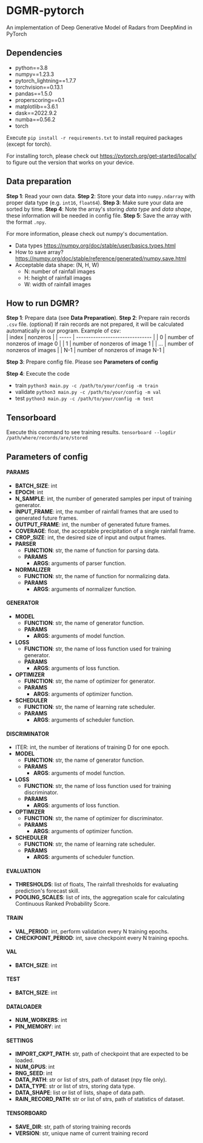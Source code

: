 # DGMR-pytorch
An implementation of Deep Generative Model of Radars from DeepMind in PyTorch

## Dependencies

- python==3.8
- numpy==1.23.3
- pytorch_lightning==1.7.7
- torchvision==0.13.1
- pandas==1.5.0
- properscoring==0.1
- matplotlib==3.6.1
- dask==2022.9.2
- numba==0.56.2
- torch

Execute ```pip install -r requirements.txt``` to install required packages (except for torch).

For installing torch, please check out https://pytorch.org/get-started/locally/ to figure out the version that works on your device.

## Data preparation
**Step 1**: Read your own data.
**Step 2**: Store your data into ```numpy.ndarray``` with proper data type (e.g. ```int16```, ```float64```).
**Step 3**: Make sure your data are sorted by time.
**Step 4**: Note the array's storing *data type* and *data shape*, these information will be needed in config file.
**Step 5**: Save the array with the format ```.npy```.

For more information, please check out numpy's documentation.
- Data types
    https://numpy.org/doc/stable/user/basics.types.html
- How to save array?
    https://numpy.org/doc/stable/reference/generated/numpy.save.html
- Acceptable data shape: (N, H, W)
    - N: number of rainfall images
    - H: height of rainfall images
    - W: width of rainfall images

## How to run DGMR?

**Step 1**: Prepare data (see **Data Preparation**).
**Step 2**: Prepare rain records ```.csv``` file. (optional)
If rain records are not prepared, it will be calculated automatically in our program. 
Example of csv:    
| index | nonzeros                        |
| ----- | ------------------------------- |
| 0     | number of nonzeros of image 0   |
| 1     | number of nonzeros of image 1   |
| ...   | number of nonzeros of images    |
| N-1   | number of nonzeros of image N-1 |

**Step 3**: Prepare config file.
Please see **Parameters of config**

**Step 4**: Execute the code
- train
    ```python3 main.py -c /path/to/your/config -m train```
- validate
    ```python3 main.py -c /path/to/your/config -m val```
- test
    ```python3 main.py -c /path/to/your/config -m test```
    
## Tensorboard
Execute this command to see training results.
```tensorboard --logdir /path/where/records/are/stored```



## Parameters of config

#### **PARAMS**
- **BATCH_SIZE**: int
- **EPOCH**: int
- **N_SAMPLE**: int, the number of generated samples per input of training generator.
- **INPUT_FRAME**: int, the number of rainfall frames that are used to generated future frames.
- **OUTPUT_FRAME**: int, the number of generated future frames.
- **COVERAGE**: float, the acceptable precipitation of a single rainfall frame.
- **CROP_SIZE**: int, the desired size of input and output frames.
- **PARSER**
    - **FUNCTION**: str, the name of function for parsing data.
    - **PARAMS**
        - **ARGS**: arguments of parser function.
- **NORMALIZER**
    - **FUNCTION**: str, the name of function for normalizing data.
    - **PARAMS**
        - **ARGS**: arguments of normalizer function.

#### **GENERATOR**
- **MODEL**
    - **FUNCTION**: str, the name of generator function.
    - **PARAMS**
        - **ARGS**: arguments of model function.
- **LOSS**
    - **FUNCTION**: str, the name of loss function used for training generator.
    - **PARAMS**
        - **ARGS**: arguments of loss function.
- **OPTIMIZER**
    - **FUNCTION**: str, the name of optimizer for generator.
    - **PARAMS**
        - **ARGS**: arguments of optimizer function.
- **SCHEDULER**
    - **FUNCTION**: str, the name of learning rate scheduler.
    - **PARAMS**
        - **ARGS**: arguments of scheduler function.

#### **DISCRIMINATOR**
- ITER: int, the number of iterations of training D for one epoch.
- **MODEL**
    - **FUNCTION**: str, the name of generator function.
    - **PARAMS**
        - **ARGS**: arguments of model function.
- **LOSS**
    - **FUNCTION**: str, the name of loss function used for training discriminator.
    - **PARAMS**
        - **ARGS**: arguments of loss function.
- **OPTIMIZER**
    - **FUNCTION**: str, the name of optimizer for discriminator.
    - **PARAMS**
        - **ARGS**: arguments of optimizer function.
- **SCHEDULER**
    - **FUNCTION**: str, the name of learning rate scheduler.
    - **PARAMS**
        - **ARGS**: arguments of scheduler function.

#### **EVALUATION**
- **THRESHOLDS**: list of floats, The rainfall thresholds for evaluating prediction's forecast skill.
- **POOLING_SCALES**: list of ints, the aggregation scale for calculating Continuous Ranked Probability Score.

#### **TRAIN**
- **VAL_PERIOD**: int, perform validation every N training epochs.
- **CHECKPOINT_PERIOD**: int, save checkpoint every N training epochs.

#### **VAL**
- **BATCH_SIZE**: int

#### **TEST**
- **BATCH_SIZE**: int

#### **DATALOADER**
- **NUM_WORKERS**: int
- **PIN_MEMORY**: int

#### **SETTINGS**
- **IMPORT_CKPT_PATH**: str, path of checkpoint that are expected to be loaded.
- **NUM_GPUS**: int
- **RNG_SEED**: int
- **DATA_PATH**: str or list of strs, path of dataset (npy file only).
- **DATA_TYPE**: str or list of strs, storing data type.
- **DATA_SHAPE**: list or list of lists, shape of data path.
- **RAIN_RECORD_PATH**: str or list of strs, path of statistics of dataset.

#### **TENSORBOARD**
- **SAVE_DIR**: str, path of storing training records
- **VERSION**: str, unique name of current training record
